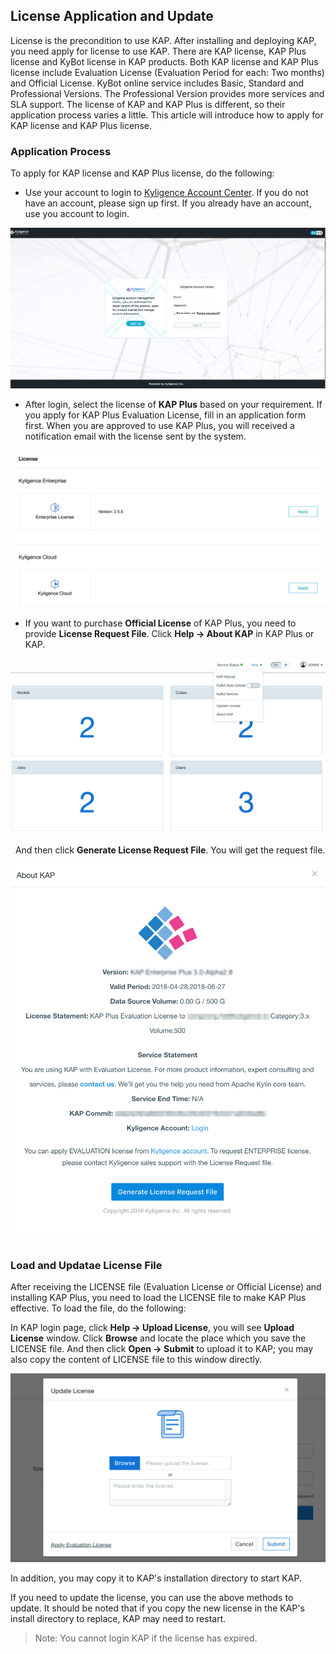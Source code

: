 ## License Application and Update

License is the precondition to use KAP. After installing and deploying KAP, you need apply for license to use KAP. There are KAP license, KAP Plus license and KyBot license in KAP products. Both KAP license and KAP Plus license include Evaluation License (Evaluation Period for each: Two months) and Official License. KyBot online service includes Basic, Standard and Professional Versions. The Professional Version provides more services and SLA support. The license of KAP and KAP Plus is different, so their application process varies a little. This article will introduce how to apply for KAP license and KAP Plus license.

### Application Process

To apply for KAP license and KAP Plus license, do the following: 

- Use your account to login to [Kyligence Account Center](http://account.kyligence.io/). If you do not have an account, please sign up first. If you already have an account, use you account to login.

![Kyligence Account Center](images/license_1.en.png)

- After login, select the license of **KAP Plus** based on your requirement. If you apply for KAP Plus Evaluation License, fill in an application form first. When you are approved to use KAP Plus, you will received a notification email with the license sent by the system. 

![Evaluation License Application](images/license_2.en.png)

- If you want to purchase **Official License** of KAP Plus, you need to provide **License Request File**. Click **Help -> About KAP** in KAP Plus or KAP.   


![Official License Application](images/license_3.en.png)

   And then click **Generate License Request File**. You will get the request file.

![Request License File](images/license_4.en.png)

### Load and Updatae License File

After receiving the LICENSE file (Evaluation License or Official License) and installing KAP Plus, you need to load the LICENSE file to make KAP Plus effective. To load the file, do the following:

In KAP login page, click **Help -> Upload License**, you will see **Upload License** window. Click **Browse** and locate the place which you save the LICENSE file. And then click **Open -> Submit** to upload it to KAP; you may also copy the content of LICENSE file to this window directly.

![Upload License File](images/license_5.en.png)

In addition, you may copy it to KAP's installation directory to start KAP. 

If you need to update the license, you can use the above methods to update. It should be noted that if you copy the new license in the KAP's install directory to replace, KAP may need to restart.

> Note: You cannot login KAP if the license has expired.

